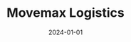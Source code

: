 ---
title: "Movemax Logistics"
date: 2024-01-01
draft: false
description: "Movemax Logistics is a Laravel PHP, JavaScript, Bootstrap web application for shipping estimates and customer inquiry management. It provides shipping estimates and customer inquiry management for a logistics company."
tags: ["Laravel", "PHP", "Javascript", "Bootstrap", "CRUD"]
repository: "https://github.com/donaldobi/movemax-logistics"
livesite: "https://www.movemax.com.ng/"
images:
  - src: "/images/movemax/header_about.jpg"
    alt: "Homepage Header and About Section"
  - src: "/images/movemax/services.jpg"
    alt: "Services Overview"
  - src: "/images/movemax/mobile_collage_movemax.jpg"
    alt: "Mobile Collage"
  - src: "/images/movemax/shipping_estimate_form.jpg"
    alt: "Shipping Estimate Calculator"
  - src: "/images/movemax/cta.jpg"
    alt: "Call to Action Section"
  - src: "/images/movemax/contacts_dashboard.jpg"
    alt: "Contacts Dashboard"
  - src: "/images/movemax/estimates_requests_dashboard.jpg"
    alt: "Estimate Requests Dashboard"
---